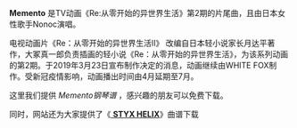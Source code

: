 

**Memento** 是TV动画《Re:从零开始的异世界生活》第2期的片尾曲，且由日本女性歌手Nonoc演唱。

电视动画片《Re：从零开始的异世界生活Ⅱ》
改编自日本轻小说家长月达平著作，大冢真一郎负责插画的轻小说《Re：从零开始的异世界生活》，为该系列动画的第2期。于2019年3月23日宣布制作决定的消息，动画继续由WHITE
FOX制作。受新冠疫情影响，动画播出时间由4月延期至7月。

这里我们提供 _Memento钢琴谱_ ，感兴趣的朋友可以免费下载。

同时，网站还为大家提供了《[ **STYX HELIX**](Music-7022-STYX-HELIX-Re-从零开始的异世界生活ED.html
"STYX HELIX")》曲谱下载

